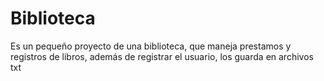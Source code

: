 # Biblioteca
Es un pequeño proyecto de una biblioteca, que maneja prestamos y registros de libros, además de registrar el usuario, los guarda en archivos txt
